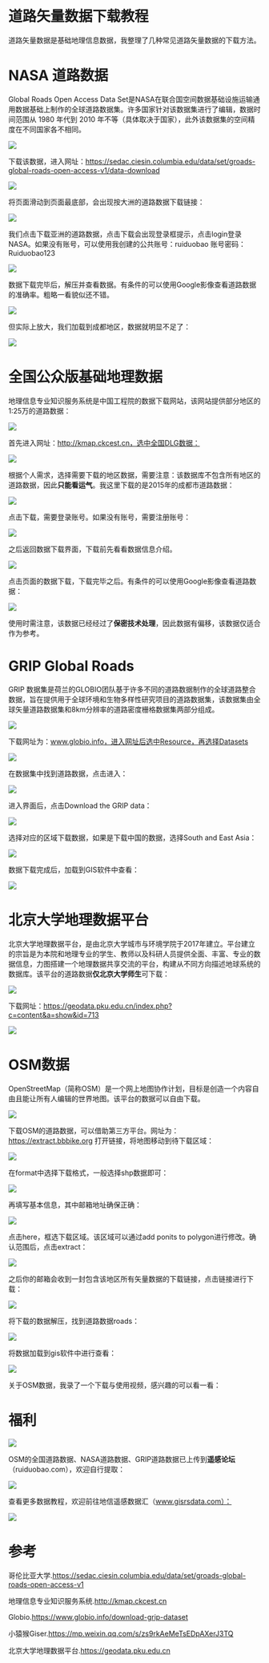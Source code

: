 # 道路矢量数据下载教程

道路矢量数据是基础地理信息数据，我整理了几种常见道路矢量数据的下载方法。

# NASA  道路数据

Global Roads Open Access Data Set是NASA在联合国空间数据基础设施运输通用数据基础上制作的全球道路数据集。许多国家针对该数据集进行了编辑，数据时间范围从 1980 年代到 2010 年不等（具体取决于国家），此外该数据集的空间精度在不同国家各不相同。

![](http://pics.landcover100.com/pics//image/20220105234743.png)

下载该数据，进入网址：https://sedac.ciesin.columbia.edu/data/set/groads-global-roads-open-access-v1/data-download

![](http://pics.landcover100.com/pics//image/20220105235113.png)

将页面滑动到页面最底部，会出现按大洲的道路数据下载链接：

![](http://pics.landcover100.com/pics//image/20220105235515.png)

我们点击下载亚洲的道路数据，点击下载会出现登录框提示，点击login登录NASA。如果没有账号，可以使用我创建的公共账号：ruiduobao  账号密码：Ruiduobao123

![](http://pics.landcover100.com/pics//image/20220105235142.png)

数据下载完毕后，解压并查看数据。有条件的可以使用Google影像查看道路数据的准确率。粗略一看貌似还不错。

![](http://pics.landcover100.com/pics//image/20220106002738.png)

但实际上放大，我们加载到成都地区，数据就明显不足了：

![](http://pics.landcover100.com/pics//image/20220106002838.png)

# 全国公众版基础地理数据

地理信息专业知识服务系统是中国工程院的数据下载网站，该网站提供部分地区的1:25万的道路数据：

![](http://pics.landcover100.com/pics//image/20220106000302.png)

首先进入网址：http://kmap.ckcest.cn，选中全国DLG数据：

![](http://pics.landcover100.com/pics//image/20220106000741.png)

根据个人需求，选择需要下载的地区数据，需要注意：该数据库不包含所有地区的道路数据，因此**只能看运气**。我这里下载的是2015年的成都市道路数据：

![](http://pics.landcover100.com/pics//image/20220106001124.png)

点击下载，需要登录账号。如果没有账号，需要注册账号：

![](http://pics.landcover100.com/pics//image/20220106001405.png)

之后返回数据下载界面，下载前先看看数据信息介绍。

![](http://pics.landcover100.com/pics//image/20220106001246.png)

点击页面的数据下载，下载完毕之后。有条件的可以使用Google影像查看道路数据：

![](http://pics.landcover100.com/pics//image/20220106001922.png)

使用时需注意，该数据已经经过了**保密技术处理**，因此数据有偏移，该数据仅适合作为参考。

# GRIP Global Roads

GRIP 数据集是荷兰的GLOBIO团队基于许多不同的道路数据制作的全球道路整合数据，旨在提供用于全球环境和生物多样性研究项目的道路数据集，该数据集由全球矢量道路数据集和8km分辨率的道路密度栅格数据集两部分组成。 

![](http://pics.landcover100.com/pics//image/20220106003817.png)

下载网址为：www.globio.info，进入网址后选中Resource，再选择Datasets

![](http://pics.landcover100.com/pics//image/20220106004227.png)

在数据集中找到道路数据，点击进入：

![](http://pics.landcover100.com/pics//image/20220106004247.png)

进入界面后，点击Download the GRIP data：

![](http://pics.landcover100.com/pics//image/20220106015427.png)

选择对应的区域下载数据，如果是下载中国的数据，选择South and East Asia：

![](http://pics.landcover100.com/pics//image/20220106015626.png)

数据下载完成后，加载到GIS软件中查看：

![](http://pics.landcover100.com/pics//image/20220106020036.png)

# 北京大学地理数据平台

北京大学地理数据平台，是由北京大学城市与环境学院于2017年建立。平台建立的宗旨是为本院和地理专业的学生、教师以及科研人员提供全面、丰富、专业的数据信息，力图搭建一个地理数据共享交流的平台，构建从不同方向描述地球系统的数据库。该平台的道路数据**仅北京大学师生**可下载：

![](http://pics.landcover100.com/pics//image/20220106020326.png)

下载网址：https://geodata.pku.edu.cn/index.php?c=content&a=show&id=713

![](http://pics.landcover100.com/pics//image/20220106020259.png)

# OSM数据

OpenStreetMap（简称OSM）是一个网上地图协作计划，目标是创造一个内容自由且能让所有人编辑的世界地图。该平台的数据可以自由下载。

![](http://pics.landcover100.com/pics//image/20220106020510.png)

下载OSM的道路数据，可以借助第三方平台。网址为：https://extract.bbbike.org  打开链接，将地图移动到待下载区域：

![](http://pics.landcover100.com/pics//image/20220106020706.png)

在format中选择下载格式，一般选择shp数据即可：

![](http://pics.landcover100.com/pics//image/20220106020825.png)

再填写基本信息，其中邮箱地址确保正确：

![](http://pics.landcover100.com/pics//image/20220106021015.png)

点击here，框选下载区域。该区域可以通过add ponits to polygon进行修改。确认范围后，点击extract：

![](http://pics.landcover100.com/pics//image/20220106021356.png)

之后你的邮箱会收到一封包含该地区所有矢量数据的下载链接，点击链接进行下载：

![](http://pics.landcover100.com/pics//image/20220106021621.png)

将下载的数据解压，找到道路数据roads：

![](http://pics.landcover100.com/pics//image/20220106021728.png)

将数据加载到gis软件中进行查看：

![](http://pics.landcover100.com/pics//image/20220106021848.png)



关于OSM数据，我录了一个下载与使用视频，感兴趣的可以看一看：



# 福利

![](http://pics.landcover100.com/pics//image/20220106023140.png)

OSM的全国道路数据、NASA道路数据、GRIP道路数据已上传到**遥感论坛**（ruiduobao.com），欢迎自行提取：

![](http://pics.landcover100.com/pics//image/e7d79a7cc93ce7239461c3c48f57512.jpg)

查看更多数据教程，欢迎前往地信遥感数据汇（www.gisrsdata.com）：

![](http://pics.landcover100.com/pics//image/20220106024039.png)



# 参考

哥伦比亚大学.https://sedac.ciesin.columbia.edu/data/set/groads-global-roads-open-access-v1

地理信息专业知识服务系统.http://kmap.ckcest.cn

Globio.https://www.globio.info/download-grip-dataset

小猿猴Giser.https://mp.weixin.qq.com/s/zs9rkAeMeTsEDpAXerJ3TQ

北京大学地理数据平台.https://geodata.pku.edu.cn

